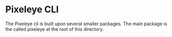 # Pixeleye CLI

The Pixeleye cli is built upon several smaller packages. The main package is the called pixeleye at the root of this directory.
